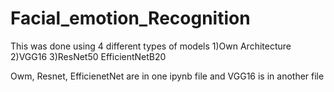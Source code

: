 # Facial_emotion_Recognition

This was done using 4 different types of models 
  1)Own Architecture
  2)VGG16
  3)ResNet50
  EfficientNetB20

Owm, Resnet, EfficienetNet are in one ipynb file and VGG16 is in another file
